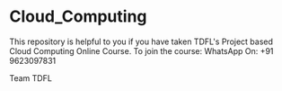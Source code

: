 # Cloud_Computing

This repository is helpful to you if you have taken TDFL's Project based Cloud Computing Online Course.
To join the course: WhatsApp On: +91 9623097831

Team TDFL
